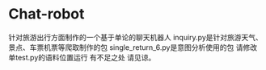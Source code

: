# Chat-robot
针对旅游出行方面制作的一个基于单论的聊天机器人
inquiry.py是针对旅游天气、景点、车票机票等爬取制作的包
single_return_6.py是意图分析使用的包
请修改 单test.py的语料位置运行
有不足之处 请见谅。
